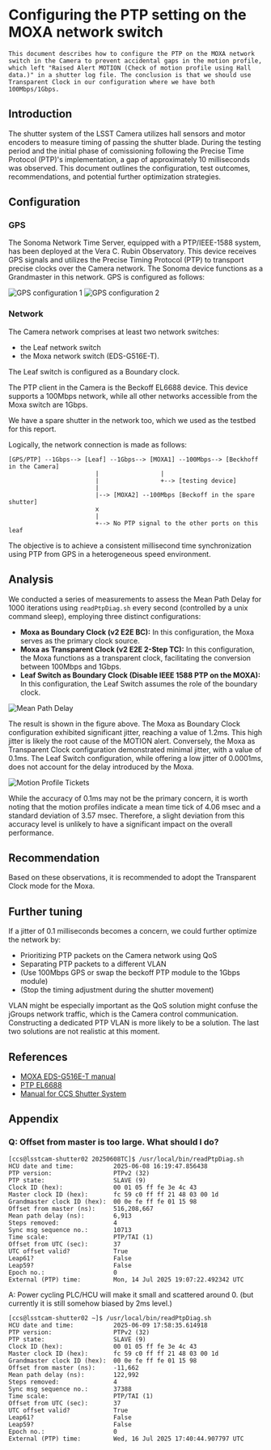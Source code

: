 # Configuring the PTP setting on the MOXA network switch

```{abstract}
This document describes how to configure the PTP on the MOXA network switch in the Camera to prevent accidental gaps in the motion profile, which left "Raised Alert MOTION (Check of motion profile using Hall data.)" in a shutter log file. The conclusion is that we should use Transparent Clock in our configuration where we have both 100Mbps/1Gbps.
```

## Introduction
The shutter system of the LSST Camera utilizes hall sensors and motor encoders to measure timing of passing the shutter blade. During the testing period and the initial phase of comissioning following the Precise Time Protocol (PTP)'s implementation, a gap of approximately 10 milliseconds was observed. This document outlines the configuration, test outcomes, recommendations, and potential further optimization strategies. 

## Configuration
### GPS
The Sonoma Network Time Server, equipped with a PTP/IEEE-1588 system, has been deployed at the Vera C. Rubin Observatory. This device receives GPS signals and utilizes the Precise Timing Protocol (PTP) to transport precise clocks over the Camera network. The Sonoma device functions as a Grandmaster in this network. GPS is configured as follows:

![GPS configuration 1](figs/gps1.png) ![GPS configuration 2](figs/gps2.png)

### Network 
The Camera network comprises at least two network switches:
- the Leaf network switch
- the Moxa network switch (EDS-G516E-T).

The Leaf switch is configured as a Boundary clock.

The PTP client in the Camera is the Beckoff EL6688 device. This device supports a 100Mbps network, while all other networks accessible from the Moxa switch are 1Gbps.

We have a spare shutter in the network too, which we used as the testbed for this report.

Logically, the network connection is made as follows:
```
[GPS/PTP] --1Gbps--> [Leaf] --1Gbps--> [MOXA1] --100Mbps--> [Beckhoff in the Camera]
                        |                 |
                        |                 +--> [testing device]
                        |                 
                        |--> [MOXA2] --100Mbps [Beckoff in the spare shutter]
                        x
                        |
                        +--> No PTP signal to the other ports on this leaf
```

The objective is to achieve a consistent millisecond time synchronization using PTP from GPS in a heterogeneous speed environment. 

## Analysis

We conducted a series of measurements to assess the Mean Path Delay for 1000 iterations using `readPtpDiag.sh` every second (controlled by a unix command sleep), employing three distinct configurations:

- **Moxa as Boundary Clock (v2 E2E BC):** In this configuration, the Moxa serves as the primary clock source.
- **Moxa as Transparent Clock (v2 E2E 2-Step TC):** In this configuration, the Moxa functions as a transparent clock, facilitating the conversion between 100Mbps and 1Gbps.
- **Leaf Switch as Boundary Clock (Disable IEEE 1588 PTP on the MOXA):** In this configuration, the Leaf Switch assumes the role of the boundary clock.

![Mean Path Delay](figs/meanpathdelay.png)

The result is shown in the figure above. The Moxa as Boundary Clock configuration exhibited significant jitter, reaching a value of 1.2ms. This high jitter is likely the root cause of the MOTION alert. Conversely, the Moxa as Transparent Clock configuration demonstrated minimal jitter, with a value of 0.1ms. The Leaf Switch configuration, while offering a low jitter of 0.0001ms, does not account for the delay introduced by the Moxa.

![Motion Profile Tickets](figs/motionprofileticks.png)

While the accuracy of 0.1ms may not be the primary concern, it is worth noting that the motion profiles indicate a mean time tick of 4.06 msec and a standard deviation of 3.57 msec. Therefore, a slight deviation from this accuracy level is unlikely to have a significant impact on the overall performance.

## Recommendation
Based on these observations, it is recommended to adopt the Transparent Clock mode for the Moxa. 

## Further tuning
If a jitter of 0.1 milliseconds becomes a concern, we could further optimize the network by:
- Prioritizing PTP packets on the Camera network using QoS
- Separating PTP packets to a different VLAN
- (Use 100Mbps GPS or swap the beckoff PTP module to the 1Gbps module)
- (Stop the timing adjustment during the shutter movement)
  
VLAN might be especially important as the QoS solution might confuse the jGroups network traffic, which is the Camera control communication. Constructing a dedicated PTP VLAN is more likely to be a solution. The last two solutions are not realistic at this moment.

## References
- [MOXA EDS-G516E-T manual](https://cdn-cms-frontdoor-dfc8ebanh6bkb3hs.a02.azurefd.net/getmedia/e3be8aa7-8a55-48e9-856d-ad9404200344/moxa-managed-ethernet-switch-ui-2.0-fw-5.x-user-manual-v2.7.pdf)
- [PTP EL6688](https://download.beckhoff.com/download/document/io/ethercat-terminals/el6688_en.pdf)
- [Manual for CCS Shutter System](https://docs.google.com/document/d/1k-oAwnY8rhwuz5pN1PkQU-riK-ZKio4tmEnwgZLlOFM/edit?tab=t.0#heading=h.t2ammhkqrplq)

## Appendix
### Q: Offset from master is too large. What should I do?

```
[ccs@lsstcam-shutter02 20250608TC]$ /usr/local/bin/readPtpDiag.sh
HCU date and time:           2025-06-08 16:19:47.856438
PTP version:                 PTPv2 (32)
PTP state:                   SLAVE (9)
Clock ID (hex):              00 01 05 ff fe 3e 4c 43
Master clock ID (hex):       fc 59 c0 ff ff 21 48 03 00 1d
Grandmaster clock ID (hex):  00 0e fe ff fe 01 15 98
Offset from master (ns):     516,208,667
Mean path delay (ns):        6,913
Steps removed:               4
Sync msg sequence no.:       10713
Time scale:                  PTP/TAI (1)
Offset from UTC (sec):       37
UTC offset valid?            True
Leap61?                      False
Leap59?                      False
Epoch no.:                   0
External (PTP) time:         Mon, 14 Jul 2025 19:07:22.492342 UTC
```

A: Power cycling PLC/HCU will make it small and scattered around 0. (but currently it is still somehow biased by 2ms level.)
```
[ccs@lsstcam-shutter02 ~]$ /usr/local/bin/readPtpDiag.sh 
HCU date and time:           2025-06-09 17:58:35.614918
PTP version:                 PTPv2 (32)
PTP state:                   SLAVE (9)
Clock ID (hex):              00 01 05 ff fe 3e 4c 43
Master clock ID (hex):       fc 59 c0 ff ff 21 48 03 00 1d
Grandmaster clock ID (hex):  00 0e fe ff fe 01 15 98
Offset from master (ns):     -11,662
Mean path delay (ns):        122,992
Steps removed:               4
Sync msg sequence no.:       37388
Time scale:                  PTP/TAI (1)
Offset from UTC (sec):       37
UTC offset valid?            True
Leap61?                      False
Leap59?                      False
Epoch no.:                   0
External (PTP) time:         Wed, 16 Jul 2025 17:40:44.907797 UTC
```
